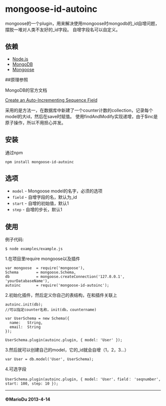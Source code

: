 mongoose-id-autoinc
====================

mongoose的一个plugin，用来解决使用mongoose时mongodb的_id自增问题，摆脱一堆对人类不友好的_id字段。
自增字段名可以自定义。

## 依赖

- [Node.js](http://nodejs.org/)
- [MongoDB](http://www.mongodb.org)
- [Mongoose](http://mongoosejs.com)

##原理参照

MongoDB的官方文档

[Create an Auto-Incrementing Sequence Field](http://docs.mongodb.org/manual/tutorial/create-an-auto-incrementing-field/)

采用的是方法一，在数据库中新建了一个counter计数的collection，记录每个model的大id，然后在save时赋值。
使用findAndModify实现递增，由于$inc是原子操作，所以不用担心并发。

## 安装

通过npm

    npm install mongoose-id-autoinc

## 选项

- `model` - Mongoose model的名字，必须的选项
- `field` - 自增字段的名，默认为_id
- `start` - 自增的初始值，默认1
- `step`  - 自增的步长，默认1


## 使用

例子代码:

    $ node examples/example.js

1.在项目里require mongoose以及插件

    var mongoose  = require('mongoose'),
    Schema        = mongoose.Schema,
    db            = mongoose.createConnection('127.0.0.1', 'yourDatabaseName'),
    autoinc       = require('mongoose-id-autoinc');

2.初始化插件，然后定义你自己的表结构，在和插件关联上

    autoinc.init(db);
    //可以指定counter名称，init(db，countername)

    var UserSchema = new Schema({
      name:   String,
      email:  String
    });

    UserSchema.plugin(autoinc.plugin, { model: 'User' });

3.然后就可以创建自己的model，它的_id就会自增（1，2，3...）

    var User = db.model('User', UserSchema);

4.可选字段

    UserSchema.plugin(autoinc.plugin, { model: 'User'，field： 'seqnumber', start: 100, step: 10 });

---------------------------------------

#### &copy;MarioDu 2013-4-14
